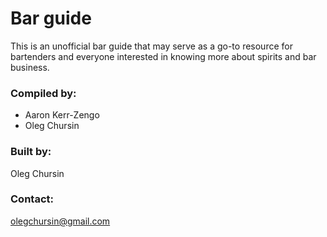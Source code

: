 # Bar guide

This is an unofficial bar guide that may serve as a go-to resource for bartenders and everyone interested in knowing more about spirits and bar business.

### Compiled by: 
* Aaron Kerr-Zengo 
* Oleg Chursin

### Built by:
Oleg Chursin

### Contact:
olegchursin@gmail.com